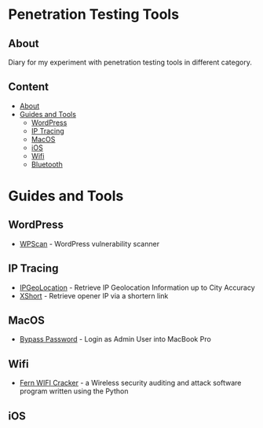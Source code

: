 # Penetration Testing Tools

## About
Diary for my experiment with penetration testing tools in different category.  

## Content
- [About](#about)
- [Guides and Tools](#guides-and-tools)
	- [WordPress](#wordpress)
	- [IP Tracing](#ip-tracing)
	- [MacOS](#macos)
	- [iOS](#ios)
	- [Wifi](#wifi)
	- [Bluetooth](#bluetooth)
# Guides and Tools
## WordPress
* [WPScan](https://github.com/wpscanteam/wpscan) - WordPress vulnerability scanner
## IP Tracing
* [IPGeoLocation](https://github.com/maldevel/IPGeoLocation) - Retrieve IP Geolocation Information up to City Accuracy
* [XShort](https://github.com/troydo42/XShort) - Retrieve opener IP via a shortern link

## MacOS
* [Bypass Password](http://apple.stackexchange.com/a/57152/229538) - Login as Admin User into MacBook Pro
## Wifi
* [Fern WIFI Cracker](https://github.com/savio-code/fern-wifi-cracker.git) - a Wireless security auditing and attack software program written using the Python
## iOS
